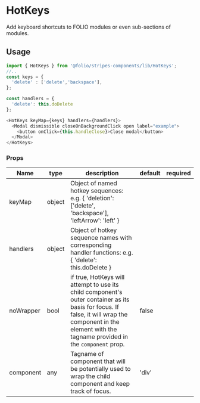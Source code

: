 # HotKeys
 Add keyboard shortcuts to FOLIO modules or even sub-sections of modules.

## Usage
<!--#### Method 1: JSX component-->


```js
import { HotKeys } from '@folio/stripes-components/lib/HotKeys';
//..
const keys = {
  'delete' : ['delete','backspace'],
};

const handlers = {
  'delete': this.doDelete
};

<HotKeys keyMap={keys} handlers={handlers}>
  <Modal dismissible closeOnBackgroundClick open label="example">
    <button onClick={this.handleClose}>Close modal</button>
  </Modal>
</HotKeys>
```

<!--#### Method 2: High-Order Component
Components can be wrapped to give them the necessary props/functionality to respond to keyboard shortcuts.

```js
import { HotKeysHOC } from '@folio/stripes-components/lib/HotKeys';

class MyComponent extends React.Component {
  // typical component internals... constructor(), render(), etc.
}

// wrap component with HOC...
export default HotKeysHOC(MyComponent);
```
You can then use the component as normal, supplying appropriate `keyMap` and `handlers` props.

```js
const keys = {
  'delete' : ['delete','backspace'],
};

const handlers = {
  'delete': this.doDelete
};

<MyComponent keyMap={keys} handlers={handlers} />
```-->


### Props
Name | type | description | default | required
--- | --- | --- | --- | ---
keyMap | object | Object of named hotkey sequences: e.g. { 'deletion': ['delete', 'backspace'], 'leftArrow': 'left' } | |
handlers | object | Object of hotkey sequence names with corresponding handler functions: e.g. { 'delete': this.doDelete }| |
noWrapper | bool | if true, HotKeys will attempt to use its child component's outer container as its basis for focus. If false, it will wrap the component in the element with the tagname provided in the `component` prop. | false |
component | any | Tagname of component that will be potentially used to wrap the child component and keep track of focus. | 'div' |
